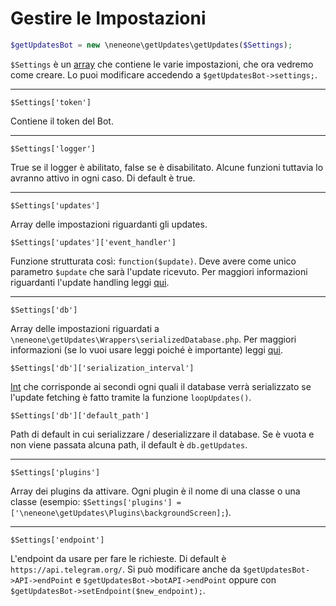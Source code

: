 # Gestire le Impostazioni

```php
$getUpdatesBot = new \neneone\getUpdates\getUpdates($Settings);
```

`$Settings` è un [array](http://php.net/manual/en/book.array.php) che contiene le varie impostazioni, che ora vedremo come creare. Lo puoi modificare accedendo a `$getUpdatesBot->settings;`.

<hr>

`$Settings['token']`

Contiene il token del Bot.

<hr>

`$Settings['logger']`

True se il logger è abilitato, false se è disabilitato. Alcune funzioni tuttavia lo avranno attivo in ogni caso. Di default è true.

<hr>

`$Settings['updates']`

Array delle impostazioni riguardanti gli updates.

`$Settings['updates']['event_handler']`

Funzione strutturata così: `function($update)`. Deve avere come unico parametro `$update` che sarà l'update ricevuto. Per maggiori informazioni riguardanti l'update handling leggi [qui](updates.html).

<hr>

`$Settings['db']`

Array delle impostazioni riguardati a `\neneone\getUpdates\Wrappers\serializedDatabase.php`. Per maggiori informazioni (se lo vuoi usare leggi poiché è importante) leggi [qui](database.html).

`$Settings['db']['serialization_interval']`

[Int](http://php.net/manual/en/language.types.integer.php) che corrisponde ai secondi ogni quali il database verrà serializzato se l'update fetching è fatto tramite la funzione `loopUpdates()`.

`$Settings['db']['default_path']`

Path di default in cui serializzare / deserializzare il database. Se è vuota e non viene passata alcuna path, il default è `db.getUpdates`.

<hr>

`$Settings['plugins']`

Array dei plugins da attivare. Ogni plugin è il nome di una classe o una classe (esempio: `$Settings['plugins'] = ['\neneone\getUpdates\Plugins\backgroundScreen];`).

<hr>

`$Settings['endpoint']`

L'endpoint da usare per fare le richieste. Di default è `https://api.telegram.org/`. Si può modificare anche da `$getUpdatesBot->API->endPoint` e `$getUpdatesBot->botAPI->endPoint` oppure con `$getUpdatesBot->setEndpoint($new_endpoint);`.
